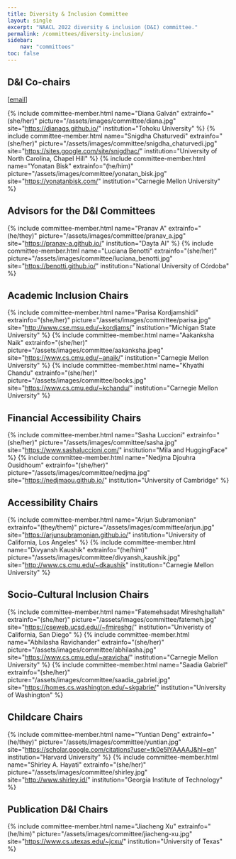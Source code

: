 ```yaml
---
title: Diversity & Inclusion Committee
layout: single
excerpt: "NAACL 2022 diversity & inclusion (D&I) committee."
permalink: /committees/diversity-inclusion/
sidebar: 
    nav: "committees"
toc: false
---
```



## D&I Co-chairs
\[[email](mailto:naacl-2022-dei-chairs@googlegroups.com)\]

{% include committee-member.html
   name="Diana Galván"
   extrainfo="(she/her)"
   picture="/assets/images/committee/diana.jpg"
   site="https://dianags.github.io/"
   institution="Tohoku University"
%}
{% include committee-member.html
   name="Snigdha Chaturvedi"
   extrainfo="(she/her)"
   picture="/assets/images/committee/snigdha_chaturvedi.jpg"
   site="https://sites.google.com/site/snigdhac/"
   institution="University of North Carolina, Chapel Hill"
%}
{% include committee-member.html
   name="Yonatan Bisk"
   extrainfo="(he/him)"
   picture="/assets/images/committee/yonatan_bisk.jpg"
   site="https://yonatanbisk.com/"
   institution="Carnegie Mellon University"
%}

## Advisors for the D&I Committees
{% include committee-member.html
   name="Pranav A"
   extrainfo="(he/they)"
   picture="/assets/images/committee/pranav_a.jpg"
   site="https://pranav-a.github.io/"
   institution="Dayta AI"
%}
{% include committee-member.html
   name="Luciana Benotti"
   extrainfo="(she/her)"
   picture="/assets/images/committee/luciana_benotti.jpg"
   site="https://benotti.github.io/"
   institution="National University of Córdoba"
%}

## Academic Inclusion Chairs
{% include committee-member.html
   name="Parisa Kordjamshidi"
   extrainfo="(she/her)"
   picture="/assets/images/committee/parisa.jpg"
   site="http://www.cse.msu.edu/~kordjams/"
   institution="Michigan State University"
%}
{% include committee-member.html
   name="Aakanksha Naik"
   extrainfo="(she/her)"
   picture="/assets/images/committee/aakanksha.jpeg"
   site="https://www.cs.cmu.edu/~anaik/"
   institution="Carnegie Mellon University"
%}
{% include committee-member.html
   name="Khyathi Chandu"
   extrainfo="(she/her)"
   picture="/assets/images/committee/books.jpg"
   site="https://www.cs.cmu.edu/~kchandu/"
   institution="Carnegie Mellon University"
%}

## Financial Accessibility Chairs
{% include committee-member.html
   name="Sasha Luccioni"
   extrainfo="(she/her)"
   picture="/assets/images/committee/sasha.jpg"
   site="https://www.sashaluccioni.com/"
   institution="Mila and HuggingFace"
%}
{% include committee-member.html
   name="Nedjma Djouhra Ousidhoum"
   extrainfo="(she/her)"
   picture="/assets/images/committee/nedjma.jpg"
   site="https://nedjmaou.github.io/"
   institution="University of Cambridge"
%}

## Accessibility Chairs
{% include committee-member.html
   name="Arjun Subramonian"
   extrainfo="(they/them)"
   picture="/assets/images/committee/arjun.jpg"
   site="https://arjunsubramonian.github.io/"
   institution="University of California, Los Angeles"
%}
{% include committee-member.html
   name="Divyansh Kaushik"
   extrainfo="(he/him)"
   picture="/assets/images/committee/divyansh_kaushik.jpg"
   site="http://www.cs.cmu.edu/~dkaushik"
   institution="Carnegie Mellon University"
%}

## Socio-Cultural Inclusion Chairs
{% include committee-member.html
   name="Fatemehsadat Mireshghallah"
   extrainfo="(she/her)"
   picture="/assets/images/committee/fatemeh.jpg"
   site="https://cseweb.ucsd.edu//~fmireshg/"
   institution="Univeristy of California, San Diego"
%}
{% include committee-member.html
   name="Abhilasha Ravichander"
   extrainfo="(she/her)"
   picture="/assets/images/committee/abhilasha.jpg"
   site="https://www.cs.cmu.edu/~aravicha/"
   institution="Carnegie Mellon University"
%}
{% include committee-member.html
   name="Saadia Gabriel"
   extrainfo="(she/her)"
   picture="/assets/images/committee/saadia_gabriel.jpg"
   site="https://homes.cs.washington.edu/~skgabrie/"
   institution="University of Washington"
%}

## Childcare Chairs
{% include committee-member.html
   name="Yuntian Deng"
   extrainfo="(he/they)"
   picture="/assets/images/committee/yuntian.jpg"
   site="https://scholar.google.com/citations?user=tk0e5lYAAAAJ&hl=en"
   institution="Harvard University"
%}
{% include committee-member.html
   name="Shirley A. Hayati"
   extrainfo="(she/her)"
   picture="/assets/images/committee/shirley.jpg"
   site="http://www.shirley.id/"
   institution="Georgia Institute of Technology"
%}

## Publication D&I Chairs
{% include committee-member.html
   name="Jiacheng Xu"
   extrainfo="(he/him)"
   picture="/assets/images/committee/jiacheng-xu.jpg"
   site="https://www.cs.utexas.edu/~jcxu/"
   institution="University of Texas"
%}


